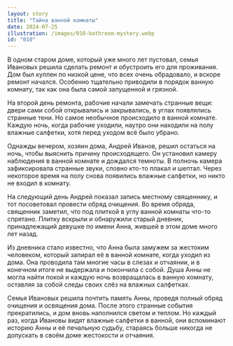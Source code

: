 ```yaml
---
layout: story
title: "Тайна ванной комнаты"
date: 2024-07-25
illustration: /images/010-bathroom-mystery.webp
id: "010"
---
```


В одном старом доме, который уже много лет пустовал, семья Ивановых решила сделать ремонт и обустроить его для проживания. Дом был куплен по низкой цене, что всех очень обрадовало, и вскоре ремонт начался. Особенно тщательно приводили в порядок ванную комнату, так как она была самой запущенной и грязной.

На второй день ремонта, рабочие начали замечать странные вещи: двери сами собой открывались и закрывались, в углах появлялись странные тени. Но самое необычное происходило в ванной комнате. Каждую ночь, когда рабочие уходили, наутро они находили на полу влажные салфетки, хотя перед уходом всё было убрано.

Однажды вечером, хозяин дома, Андрей Иванов, решил остаться на ночь, чтобы выяснить причину происходящего. Он установил камеру наблюдения в ванной комнате и дождался темноты. В полночь камера зафиксировала странные звуки, словно кто-то плакал и шептал. Через некоторое время на полу снова появились влажные салфетки, но никто не входил в комнату.

На следующий день Андрей показал запись местному священнику, и тот посоветовал провести обряд очищения. Во время обряда, священник заметил, что под плиткой в углу ванной комнаты что-то спрятано. Плитку вскрыли и обнаружили старый дневник, принадлежащий девушке по имени Анна, жившей в этом доме много лет назад.

Из дневника стало известно, что Анна была замужем за жестоким человеком, который запирал её в ванной комнате, когда уходил из дома. Она проводила там многие часы в слезах и отчаянии, и в конечном итоге не выдержала и покончила с собой. Душа Анны не могла найти покой и каждую ночь возвращалась в ванную комнату, оставляя за собой следы своих слёз на влажных салфетках.

Семья Ивановых решила почтить память Анны, проведя полный обряд очищения и освящения дома. После этого странные события прекратились, и дом вновь наполнился светом и теплом. Но каждый раз, когда Ивановы видят влажные салфетки в ванной, они вспоминают историю Анны и её печальную судьбу, стараясь больше никогда не допускать в своём доме жестокости и отчаяния.